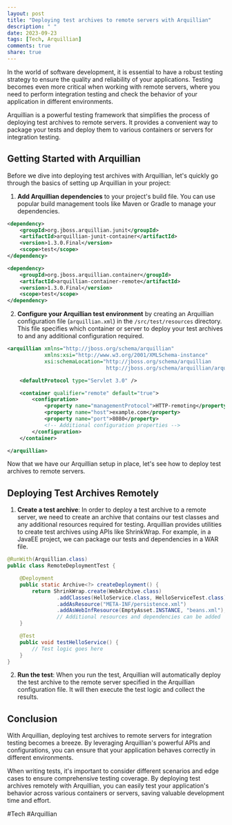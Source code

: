```yaml
---
layout: post
title: "Deploying test archives to remote servers with Arquillian"
description: " "
date: 2023-09-23
tags: [Tech, Arquillian]
comments: true
share: true
---
```


In the world of software development, it is essential to have a robust testing strategy to ensure the quality and reliability of your applications. Testing becomes even more critical when working with remote servers, where you need to perform integration testing and check the behavior of your application in different environments.

Arquillian is a powerful testing framework that simplifies the process of deploying test archives to remote servers. It provides a convenient way to package your tests and deploy them to various containers or servers for integration testing.

## Getting Started with Arquillian

Before we dive into deploying test archives with Arquillian, let's quickly go through the basics of setting up Arquillian in your project:

1. **Add Arquillian dependencies** to your project's build file. You can use popular build management tools like Maven or Gradle to manage your dependencies.

```xml
<dependency>
    <groupId>org.jboss.arquillian.junit</groupId>
    <artifactId>arquillian-junit-container</artifactId>
    <version>1.3.0.Final</version>
    <scope>test</scope>
</dependency>

<dependency>
    <groupId>org.jboss.arquillian.container</groupId>
    <artifactId>arquillian-container-remote</artifactId>
    <version>1.3.0.Final</version>
    <scope>test</scope>
</dependency>
```

2. **Configure your Arquillian test environment** by creating an Arquillian configuration file (`arquillian.xml`) in the `/src/test/resources` directory. This file specifies which container or server to deploy your test archives to and any additional configuration required.

```xml
<arquillian xmlns="http://jboss.org/schema/arquillian"
            xmlns:xsi="http://www.w3.org/2001/XMLSchema-instance"
            xsi:schemaLocation="http://jboss.org/schema/arquillian
                                http://jboss.org/schema/arquillian/arquillian_1_1.xsd">

    <defaultProtocol type="Servlet 3.0" />

    <container qualifier="remote" default="true">
        <configuration>
            <property name="managementProtocol">HTTP-remoting</property>
            <property name="host">example.com</property>
            <property name="port">8080</property>
            <!-- Additional configuration properties -->
        </configuration>
    </container>

</arquillian>
```

Now that we have our Arquillian setup in place, let's see how to deploy test archives to remote servers.

## Deploying Test Archives Remotely

1. **Create a test archive**: In order to deploy a test archive to a remote server, we need to create an archive that contains our test classes and any additional resources required for testing. Arquillian provides utilities to create test archives using APIs like ShrinkWrap. For example, in a JavaEE project, we can package our tests and dependencies in a WAR file.

```java
@RunWith(Arquillian.class)
public class RemoteDeploymentTest {

    @Deployment
    public static Archive<?> createDeployment() {
        return ShrinkWrap.create(WebArchive.class)
                .addClasses(HelloService.class, HelloServiceTest.class)
                .addAsResource("META-INF/persistence.xml")
                .addAsWebInfResource(EmptyAsset.INSTANCE, "beans.xml");
                // Additional resources and dependencies can be added
    }

    @Test
    public void testHelloService() {
        // Test logic goes here
    }
}
```

2. **Run the test**: When you run the test, Arquillian will automatically deploy the test archive to the remote server specified in the Arquillian configuration file. It will then execute the test logic and collect the results.

## Conclusion

With Arquillian, deploying test archives to remote servers for integration testing becomes a breeze. By leveraging Arquillian's powerful APIs and configurations, you can ensure that your application behaves correctly in different environments.

When writing tests, it's important to consider different scenarios and edge cases to ensure comprehensive testing coverage. By deploying test archives remotely with Arquillian, you can easily test your application's behavior across various containers or servers, saving valuable development time and effort.

#Tech #Arquillian